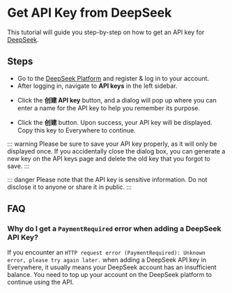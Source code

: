 <script lang="ts" setup>
  import HorizontalCenterImg from "/.vitepress/components/Common/HorizontalCenterImg.vue";
</script>

# Get API Key from DeepSeek

This tutorial will guide you step-by-step on how to get an API key for [DeepSeek](https://www.deepseek.com).

## Steps

- Go to the [DeepSeek Platform](https://platform.deepseek.com/) and register & log in to your account.
- After logging in, navigate to **API keys** in the left sidebar.

<HorizontalCenterImg
    src="/model-provider/deepseek/platform-api-keys.webp" 
    alt="API keys page"
  />

- Click the **创建 API key** button, and a dialog will pop up where you can enter a name for the API key to help you remember its purpose.

<HorizontalCenterImg
    src="/model-provider/deepseek/platform-create-api-key.webp"
    alt="Create API key"
    width="400px"
  />

- Click the **创建** button. Upon success, your API key will be displayed. Copy this key to Everywhere to continue.

<HorizontalCenterImg
    src="/model-provider/deepseek/platform-generate-api-key.webp"
    alt="Generate API key"
    width="400px"
  />

::: warning
Please be sure to save your API key properly, as it will only be displayed once. If you accidentally close the dialog box, you can generate a new key on the API keys page and delete the old key that you forgot to save.
:::

::: danger
Please note that the API key is sensitive information. Do not disclose it to anyone or share it in public.
:::

## FAQ

### Why do I get a `PaymentRequired` error when adding a DeepSeek API Key?

If you encounter an `HTTP request error (PaymentRequired): Unknown error, please try again later.` when adding a DeepSeek API key in Everywhere, it usually means your DeepSeek account has an insufficient balance. You need to top up your account on the DeepSeek platform to continue using the API.